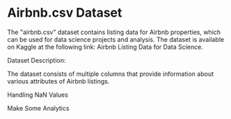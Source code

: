 
# Airbnb.csv Dataset

The "airbnb.csv" dataset contains listing data for Airbnb properties, which can be used for data science projects and analysis. The dataset is available on Kaggle at the following link: Airbnb Listing Data for Data Science.

Dataset Description:

The dataset consists of multiple columns that provide information about various attributes of Airbnb listings.

Handling NaN Values

Make Some Analytics
